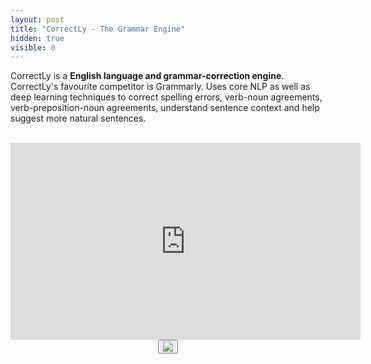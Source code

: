 ```yaml
---
layout: post
title: "CorrectLy - The Grammar Engine"
hidden: true
visible: 0
---
```


CorrectLy is a <b>English language and grammar-correction engine</b>. CorrectLy's favourite competitor is Grammarly. Uses core NLP as well as deep learning techniques to correct spelling errors, verb-noun agreements, verb-preposition-noun agreements, understand sentence context and help suggest more natural sentences.

<br>
<iframe width="560" height="315" src="https://www.youtube.com/embed/maVkhZotEVM" frameborder="0" allow="autoplay; encrypted-media" allowfullscreen></iframe>

<br>
<center>
<button id="likeButton" onclick="likeItem()"><img src="https://cdn3.iconfinder.com/data/icons/jolly-icons-free/64/thumb-up_64.png"></button>
<div id="likeCount"></div>
</center>

<script type="text/javascript">

let postTitle = "correctly"

let myLocation = "";

function getLocationDetails() {
$.get("https://json.geoiplookup.io/", function (response) {
    myLocation = response;
});
}

function likeItem() {
  getLocationDetails();

  setTimeout(function(){

  var xhr = new XMLHttpRequest();
  xhr.withCredentials = false;
  
  xhr.addEventListener("readystatechange", function () {
    if (this.readyState === 4) {
      console.log(this.responseText);
      showLikes();
    }
  });
  
  xhr.open("POST", "https://rounakdatta.pythonanywhere.com/like/post/" + postTitle);
  xhr.setRequestHeader("content-type", "application/json");
  xhr.setRequestHeader('Access-Control-Allow-Origin', '*')
  xhr.setRequestHeader("Access-Control-Allow-Credentials", true);
  xhr.setRequestHeader("cache-control", "no-cache");
  xhr.setRequestHeader("postman-token", "6b90fa48-bca5-8464-df36-a229e6b15f2a");
  
  console.log(JSON.stringify(myLocation));
  xhr.send(JSON.stringify(myLocation));

  }, 1000);
}

function showLikes() {

	var data = null;
	
	var xhr = new XMLHttpRequest();
	xhr.withCredentials = false;
	
	xhr.addEventListener("readystatechange", function () {
	  if (this.readyState === 4) {
	    console.log(this.responseText);
	    //alert(this.responseText);
	    document.getElementById('likeCount').innerHTML = "<h4>" + String(this.responseText) + "</h4>";
	  }
	});
	
	xhr.open("GET", "https://rounakdatta.pythonanywhere.com/like/post/" + postTitle);
	xhr.setRequestHeader("cache-control", "no-cache");
	xhr.setRequestHeader('Access-Control-Allow-Origin', '*')
	xhr.setRequestHeader("Access-Control-Allow-Credentials", true);
	xhr.setRequestHeader("postman-token", "5e82f0d5-65e0-a89a-729b-10c6f90fffb9");
	
	xhr.send(data);

}

</script>

<script>
$( document ).ready(function() {
    showLikes();
});
</script>